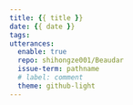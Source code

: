 ```yaml
---
title: {{ title }}
date: {{ date }}
tags:
utterances:
  enable: true
  repo: shihongze001/Beaudar
  issue-term: pathname
  # label: comment
  theme: github-light
---
```

